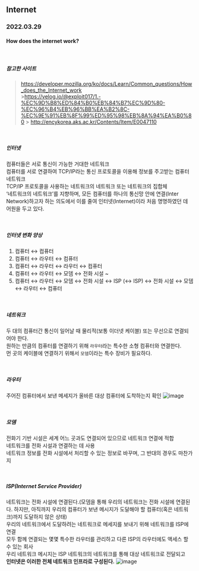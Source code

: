 ## Internet

### 2022.03.29

#### How does the internet work?

<br>

##### 참고한 사이트

> https://developer.mozilla.org/ko/docs/Learn/Common_questions/How_does_the_Internet_work<br> >https://velog.io/@exploit017/1.-%EC%9D%B8%ED%84%B0%EB%84%B7%EC%9D%80-%EC%96%B4%EB%96%BB%EA%B2%8C-%EC%9E%91%EB%8F%99%ED%95%98%EB%8A%94%EA%B0%80 > http://encykorea.aks.ac.kr/Contents/Item/E0047110

<br>

##### 인터넷

컴퓨터들은 서로 통신이 가능한 거대한 네트워크<br>
컴퓨터를 서로 연결하여 TCP/IP라는 통신 프로토콜을 이용해 정보를 주고받는 컴퓨터 네트워크<br>
TCP/IP 프로토콜을 사용하는 네트워크의 네트워크 또는 네트워크의 집합체<br>
‘네트워크의 네트워크’를 지향하며, 모든 컴퓨터를 하나의 통신망 안에 연결(Inter Network)하고자 하는 의도에서 이를 줄여 인터넷(Internet)이라 처음 명명하였던 데 어원을 두고 있다.<br>

<br>

##### 인터넷 변화 양상

1. 컴퓨터 ↔ 컴퓨터<br>
2. 컴퓨터 ↔ 라우터 ↔ 컴퓨터<br>
3. 컴퓨터 ↔ 라우터 ↔ 라우터 ↔ 컴퓨터<br>
4. 컴퓨터 ↔ 라우터 ↔ 모뎀 ↔ 전화 시설 ~<br>
5. 컴퓨터 ↔ 라우터 ↔ 모뎀 ↔ 전화 시설 ↔ ISP (↔ ISP) ↔ 전화 시설 ↔ 모뎀 ↔ 라우터 ↔ 컴퓨터<br>

<br>

##### 네트워크

두 대의 컴퓨터간 통신이 일어날 때 물리적(보통 이더넷 케이블) 또는 무선으로 연결되어야 한다.<br>
원하는 만큼의 컴퓨터를 연결하기 위해 `라우터`라는 특수한 소형 컴퓨터와 연결한다.<br>
먼 곳의 케이블에 연결하기 위해서 `모뎀`이라는 특수 장비가 필요하다.<br>

<br>

##### 라우터

주어진 컴퓨터에서 보낸 메세지가 올바른 대상 컴퓨터에 도착하는지 확인
![image](https://user-images.githubusercontent.com/77482972/160395406-16fda13c-fd8a-40a4-89e5-794f0781019c.png)

<br>

##### 모뎀

전화기 기반 시설은 세계 어느 곳과도 연결되어 있으므로 네트워크 연결에 적합<br>
네트워크를 전화 시설과 연결하는 데 사용<br>
네트워크 정보를 전화 시설에서 처리할 수 있는 정보로 바꾸며, 그 반대의 경우도 마찬가지<br>

<br>

##### ISP(Internet Service Provider)

네트워크는 전화 시설에 연결된다.(모뎀을 통해 우리의 네트워크는 전화 시설에 연결된다. 하지만, 아직까지 우리의 컴퓨터가 보낸 메시지가 도달해야 할 컴퓨터(혹은 네트워크)까지 도달하지 않은 상태)<br>
우리의 네트워크에서 도달하려는 네트워크로 메세지를 보내기 위해 네트워크를 ISP에 연결<br>
모두 함께 연결되는 몇몇 특수한 라우터를 관리하고 다른 ISP의 라우터에도 액세스 할 수 있는 회사<br>
우리 네트워크 메시지는 ISP 네트워크의 네트워크를 통해 대상 네트워크로 전달되고<br>
**인터넷은 이러한 전체 네트워크 인프라로 구성된다.**
![image](https://user-images.githubusercontent.com/77482972/160395699-f6976fb8-e2fb-4da6-b3a7-6b48f822b370.png)

<br>
